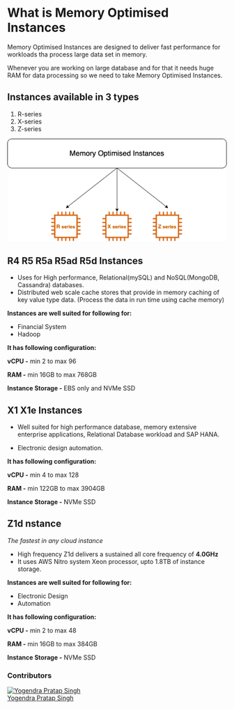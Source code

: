 # What is Memory Optimised Instances

Memory Optimised Instances are designed to deliver fast performance for workloads tha process large data set in memory.

Whenever you are working on large database and for that it needs huge RAM for data processing so we need to take Memory Optimised Instances.

## Instances available in 3 types
1. R-series
2. X-series
3. Z-series

![](images/memory_optimised.png)

## R4 R5 R5a R5ad R5d Instances
- Uses for High performance, Relational(mySQL) and NoSQL(MongoDB, Cassandra) databases.
- Distributed web scale cache stores that provide  in memory caching of key value type data. (Process the data in run time using cache memory)

**Instances are well suited for following for:**
- Financial System
- Hadoop

**It has following configuration:**

**vCPU -** min 2 to max 96

**RAM -** min 16GB to max 768GB

**Instance Storage -** EBS only and NVMe SSD


## X1 X1e Instances
- Well suited for high performance database, memory extensive enterprise applications, Relational Database workload and SAP HANA.

- Electronic design automation.

**It has following configuration:**

**vCPU -** min 4 to max 128

**RAM -** min 122GB to max 3904GB

**Instance Storage -** NVMe SSD

## Z1d nstance 
*The fastest in any cloud instance*

- High frequency Z1d delivers a sustained all core frequency of **4.0GHz**
- It uses AWS Nitro system Xeon processor, upto 1.8TB of instance storage.

**Instances are well suited for following for:**
- Electronic Design
- Automation

**It has following configuration:**

**vCPU -** min 2 to max 48

**RAM -** min 16GB to max 384GB

**Instance Storage -** NVMe SSD


### Contributors
[![Yogendra Pratap Singh][yogendra_avatar]][yogendra_homepage]<br/>[Yogendra Pratap Singh][yogendra_homepage] 

  [yogendra_homepage]: https://github.com/PratapSingh13
  [yogendra_avatar]: https://img.cloudposse.com/75x75/https://github.com/PratapSingh13.png